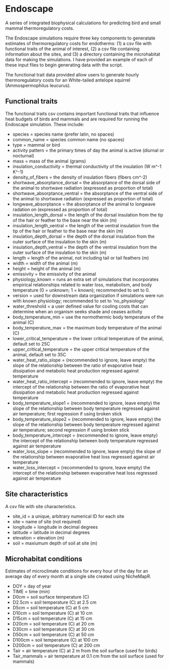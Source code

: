 # Endoscape
A series of integrated biophysical calculations for predicting bird and small mammal thermoregulatory costs.

The Endoscape simulations require three key components to generatate estimates of thermoregulatory costs for endotherms: (1) a csv file with functional traits of the animal of interest, (2) a csv file containing information about the sites, and (3) a directory containing the microhabitat data for making the simulations. I have provided an example of each of these input files to begin generating data with the script.

The functional trait data provided allow users to generate hourly thermoregulatory costs for an White-tailed antelope squirrel (Ammospermophilus leucurus).

## Functional traits
The functional traits csv contains important functional traits that influence heat budgets of birds and mammals and are required for running the Endoscape simulation. These include:

- species = species name (prefer latin, no spaces)
- common_name = species common name (no spaces)
- type = mammal or bird
- activity pattern = the primary times of day the animal is active (diurnal or nocturnal)
- mass = mass of the animal (grams)
- insulation_conductivity = thermal conductivity of the insulation (W m^-1 K^-1)
- density_of_fibers = the density of insulation fibers (fibers cm^-2)
- shortwave_absorptance_dorsal = the absorptance of the dorsal side of the animal to shortwave radiation (expressed as proportion of total)
- shortwave_absorptance_ventral = the absorptance of the ventral side of the animal to shortwave radiation (expressed as proportion of total)
- longwave_absorptance = the absorptance of the animal to longwave radation on (expressed as proportion of total)
- insulation_length_dorsal = the length of the dorsal insulation from the tip of the hair or feather to the base near the skin (m)
- insulation_length_ventral = the length of the ventral insulation from the tip of the hair or feather to the base near the skin (m)
- insulation_depth_dorsal = the depth of the dorsal insulation from the outer surface of the insulation to the skin (m)
- insulation_depth_ventral = the depth of the ventral insulation from the outer surface of the insulation to the skin (m)
- length = length of the animal, not including tail or tail feathers (m)
- width = width of the animal (m)
- height = height of the animal (m)
- emissivity = the emissivity of the animal
- physiology_known = runs an extra set of simulations that incorporates empirical relationships related to water loss, metabolism, and body temperature (0 = unknown; 1 = known); recommended to set to 0.
- version = used for downstream data organization if simulations were run with known physiology; recommended to set to 'no_physiology'
- water_threshold = a user defined value for cooling costs that can determine when an organism seeks shade and ceases activity
- body_temperature_min = use the normothermic body temperature of the animal (C)
- body_temperature_max  = the maximum body temperature of the animal (C)
- lower_critical_temperature = the lower critical temperature of the animal, default set to 25C
- upper_critical_temperature = the upper critical temperature of the animal, default set to 35C
- water_heat_ratio_slope = (recommended to ignore, leave empty) the slope of the relationship between the ratio of evaporative heat dissipation and metabolic heat production regressed against temperature 
- water_heat_ratio_intercept = (recommended to ignore, leave empty) the intercept of the relationship between the ratio of evaporative heat dissipation and metabolic heat production regressed against temperature
- body_temperature_slope1 = (recommended to ignore, leave empty) the slope of the relationship between body temperature regressed against air temperature; first regression if using broken stick
- body_temperature_slope2 = (recommended to ignore, leave empty) the slope of the relationship between body temperature regressed against air temperature; second regression if using broken stick
- body_temperature_intercept = (recommended to ignore, leave empty) the intercept of the relationship between body temperature regressed against air temperature
- water_loss_slope = (recommended to ignore, leave empty) the slope of the relationship between evaporative heat loss regressed against air temperature
- water_loss_intercept = (recommended to ignore, leave empty) the intercept of the relationship between evaporative heat loss regressed against air temperature

## Site characteristics

A csv file with site characteristics.

- site_id = a unique, arbitrary numerical ID for each site
- site = name of site (not required)
- longitude = longitude in decimal degrees
- latitude = latitude in decimal degrees
- elevation = elevation (m)
- soil = maxiumum depth of soil at site (m)

## Microhabitat conditions

Estimates of microclimate conditions for every hour of the day for an average day of every month at a single site created using NicheMapR.

- DOY	= day of year
- TIME	= time (min)
- D0cm	= soil surface temperature (C)
- D2.5cm	= soil temperature (C) at 2.5 cm
- D5cm	= soil temperature (C) at 5 cm
- D10cm	= soil temperature (C) at 10 cm
- D15cm	= soil temperature (C) at 15 cm
- D20cm	= soil temperature (C) at 20 cm
- D30cm	= soil temperature (C) at 30 cm
- D50cm	= soil temperature (C) at 50 cm
- D100cm	= soil temperature (C) at 100 cm
- D200cm	= soil temperature (C) at 200 cm
- Tair	= air temperature (C) at 2 m from the soil surface (used for birds)
- Tair_mammals = air temperature at 0.1 cm from the soil surface (used for mammals)
